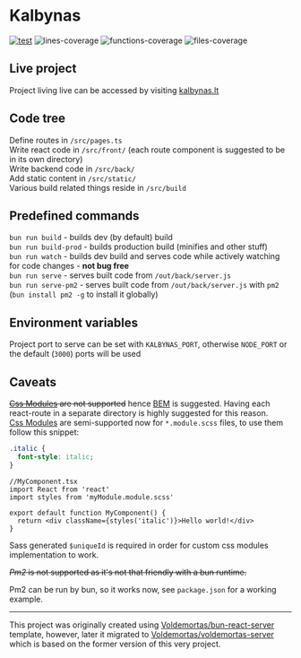 # Kalbynas

[![test](https://github.com/Voldemortas/kalbynas/actions/workflows/test.yml/badge.svg)](https://github.com/Voldemortas/kalbynas/actions/workflows/test.yml)
![lines-coverage](https://img.shields.io/endpoint?url=https://kalbynas.lt/status/lines.json)
![functions-coverage](https://img.shields.io/endpoint?url=https://kalbynas.lt/status/functions.json)
![files-coverage](https://img.shields.io/endpoint?url=https://kalbynas.lt/status/files.json)

## Live project

Project living live can be accessed by visiting [kalbynas.lt](https://kalbynas.lt)

## Code tree

Define routes in `/src/pages.ts`  
Write react code in `/src/front/` (each route component is suggested to be in its own directory)  
Write backend code in `/src/back/`  
Add static content in `/src/static/`  
Various build related things reside in `/src/build`

## Predefined commands

`bun run build` - builds dev (by default) build  
`bun run build-prod` - builds production build (minifies and other stuff)  
`bun run watch` - builds dev build and serves code while actively watching for code changes - **not bug free**  
`bun run serve` - serves built code from `/out/back/server.js`  
`bun run serve-pm2` - serves built code from `/out/back/server.js` with `pm2` (`bun install pm2 -g` to install it
globally)

## Environment variables

Project port to serve can be set with `KALBYNAS_PORT`, otherwise `NODE_PORT` or the default (`3000`) ports will be used

## Caveats

~~[Css Modules](https://github.com/css-modules/css-modules) are not supported~~
hence [BEM](https://getbem.com/introduction/) is suggested. Having each react-route in a separate directory is highly
suggested for this reason.  
[Css Modules](https://github.com/css-modules/css-modules) are semi-supported now for `*.module.scss` files, to use them
follow this snippet:

```scss
.italic {
  font-style: italic;
}
```

```tsx
//MyComponent.tsx
import React from 'react'
import styles from 'myModule.module.scss'

export default function MyComponent() {
  return <div className={styles('italic')}>Hello world!</div>
}
```

Sass generated `$uniqueId` is required in order for custom css modules implementation to work.

~~_Pm2_ is not supported as it's not that friendly with a bun runtime.~~

Pm2 can be run by bun, so it works now, see `package.json` for a working example.

---

This project was originally created using [Voldemortas/bun-react-server](https://github.com/Voldemortas/bun-react-server) template, however, later it migrated to 
[Voldemortas/voldemortas-server](https://github.com/Voldemortas/voldemortas-server) which is based on the former 
version of this very project.